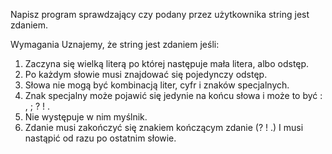 Napisz program sprawdzający czy podany przez użytkownika string jest zdaniem.

Wymagania
Uznajemy, że string jest zdaniem jeśli:

1. Zaczyna się wielką literą po której następuje mała litera, albo odstęp.
2. Po każdym słowie musi znajdować się pojedynczy odstęp.
3. Słowa nie mogą być kombinacją liter, cyfr i znaków specjalnych.
4. Znak specjalny może pojawić się jedynie na końcu słowa i może to być : , ; ? ! .
5. Nie występuje w nim myślnik.
6. Zdanie musi zakończyć się znakiem kończącym zdanie (? ! .) I musi nastąpić od razu po ostatnim słowie.